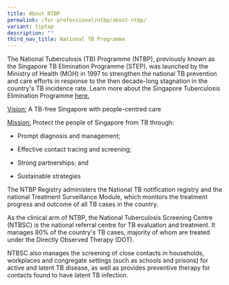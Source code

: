```yaml
---
title: About NTBP
permalink: /for-professional/ntbp/about-ntbp/
variant: tiptap
description: ""
third_nav_title: National TB Programme
---
```

<p>The National Tuberculosis (TB) Programme (NTBP), previously known as the
Singapore TB Elimination Programme (STEP), was launched by the Ministry
of Health (MOH) in 1997 to strengthen the national TB prevention and care
efforts in response to the then decade-long stagnation in the country's
TB incidence rate. Learn more about the Singapore Tuberculosis Elimination
Programme <a href="ncbi.nlm.nih.gov/pmc/articles/PMC2572427/pdf/12764518.pdf" rel="noopener noreferrer nofollow" target="_blank">here.</a>
</p>
<p><u>Vision:</u> A TB-free Singapore with people-centred care</p>
<p><u>Mission:</u> Protect the people of Singapore from TB through:</p>
<ul data-tight="true" class="tight">
<li>
<p>Prompt diagnosis and management;</p>
</li>
<li>
<p>Effective contact tracing and screening;</p>
</li>
<li>
<p>Strong partnerships; and</p>
</li>
<li>
<p>Sustainable strategies</p>
</li>
</ul>
<p>The NTBP Registry administers the National TB notification registry and
the national Treatment Surveillance Module, which monitors the treatment
progress and outcome of all TB cases in the country.</p>
<p>As the clinical arm of NTBP, the National Tuberculosis Screening Centre
(NTBSC) is the national referral centre for TB evaluation and treatment.
It manages 80% of the country's TB cases, majority of whom are treated
under the Directly Observed Therapy (DOT).</p>
<p>NTBSC also manages the screening of close contacts in households, workplaces
and congregate settings (such as schools and prisons) for active and latent
TB disease, as well as provides preventive therapy for contacts found to
have latent TB infection.</p>
<p></p>